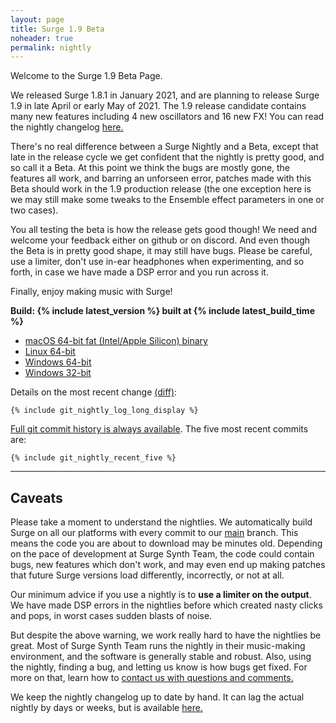 ```yaml
---
layout: page
title: Surge 1.9 Beta
noheader: true
permalink: nightly
---
```


Welcome to the Surge 1.9 Beta Page. 

We released Surge 1.8.1 in January 2021, and are planning to release Surge 1.9 in late April
or early May of 2021. The 1.9 release candidate contains many new features including 4 new oscillators
and 16 new FX! You can read the nightly changelog <a href="/nightlychangelog">here.</a>

There's no real difference between a Surge Nightly and a Beta, except that late in the release cycle
we get confident that the nightly is pretty good, and so call it a Beta. At this point we think the
bugs are mostly gone, the features all work, and barring an unforseen error, patches made with this
Beta should work in the 1.9 production release (the one exception here is we may still make some 
tweaks to the Ensemble effect parameters in one or two cases).

You all testing the beta is how the release gets good though! We need and welcome your feedback either on github or
on discord. And even though the Beta is in pretty good shape, it may still have bugs. Please be
careful, use a limiter, don't use in-ear headphones when experimenting, and so forth, in case we
have made a DSP error and you run across it.

Finally, enjoy making music with Surge!

<!--
This page allows you to get the nightly version of Surge. 

We released Surge 1.8.1 in January and are now working towards a Surge 1.9 release
in April. We are getting close to feature complete and bug resolved, so this nightly
is becoming more stable, but has many new features and still some known bugs. We are
almost ready to call this nightly the 1.9 beta, but not quite, basically!

You can always go and install
1.8 again if the nightly is broken, but at this point in the cycle, 
we think that making music with the nightly is reasonably likely to work.

As with all nightlies, here's no guarantee that
features in this nightly will be in a production release or that patches streamed
with this nightly will load in future production releases. But this late in the 1.9
cycle we are confident that our changes would be small. Other than Treemonster and
one edge case in Twist, we have no parameter changes planned which would break streaming,
and are cofident that the feature set here is the one we will ship.
-->

<b>Build: {% include latest_version %} built at {% include latest_build_time %}</b>

<ul>
<li><a href="{% include latest_macos_url %}">macOS 64-bit fat (Intel/Apple Silicon) binary</a> </li>
<li><a href="{% include latest_linux_x64_url %}">Linux 64-bit</a></li>
<li><a href="{% include latest_win_x64_url %}">Windows 64-bit</a> <!-- or <a href="{% include latest_win_x64_zip_url %}">Windows 64-bit Portable ZIP</a>--></li>
<li><a href="{% include latest_win_x86_url %}">Windows 32-bit</a></li>
</ul>

Details on the most recent change 
<a href="https://github.com/surge-synthesizer/surge/commit/{% include git_nightly_log_hash %}">(diff)</a>:

```
{% include git_nightly_log_long_display %}
```

<p>
</p>

<a href="https://github.com/surge-synthesizer/surge/commits/main">Full git commit history is always available</a>.
The five most recent commits are:

```
{% include git_nightly_recent_five %}
```

<p>
</p>

<!--
We keep the nightly changelog up to date by hand. It can lag the actual nightly by days or weeks, but is available
<a href="/nightlychangelog">here.</a>
-->

<hr>

## Caveats

Please take a moment to understand the nightlies. We automatically build Surge on all our 
platforms with every commit to our <a href="https://github.com/surge-synthesizer/surge">main</a> branch. This means
the code you are about to download may be minutes old. Depending on the pace of development at Surge Synth Team,
the code could contain bugs, new features which don't work, and may even end up making patches that
future Surge versions load differently, incorrectly, or not at all.

Our minimum advice if you use a nightly is to <b>use a limiter on the output</b>. We have made DSP errors in the nightlies before
which created nasty clicks and pops, in worst cases sudden blasts of noise.

But despite the above warning, we work really hard to have the nightlies be great. Most of Surge Synth Team runs the nightly in their
music-making environment, and the software is generally stable and robust. Also, using the nightly, finding a bug, and letting us
know is how bugs get fixed. For more on that, learn how to <a href="/feedback">contact us with questions and comments.</a>

We keep the nightly changelog up to date by hand. It can lag the actual nightly by days or weeks, but is available
<a href="/nightlychangelog">here.</a>

